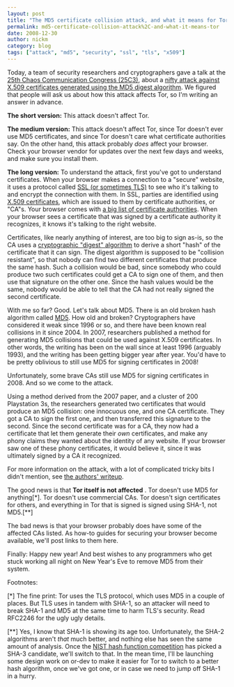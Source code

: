 ```yaml
---
layout: post
title: "The MD5 certificate collision attack, and what it means for Tor"
permalink: md5-certificate-collision-attack%2C-and-what-it-means-tor
date: 2008-12-30
author: nickm
category: blog
tags: ["attack", "md5", "security", "ssl", "tls", "x509"]
---
```


Today, a team of security researchers and cryptographers gave a talk at the [25th Chaos Communication Congress (25C3)](http://events.ccc.de/congress/2008/), about a [nifty attack against X.509 certificates generated using the MD5 digest algorithm](http://www.win.tue.nl/hashclash/rogue-ca/). We figured that people will ask us about how this attack affects Tor, so I'm writing an answer in advance.

**The short version:** This attack doesn't affect Tor.

**The medium version:** This attack doesn't affect Tor, since Tor doesn't ever use MD5 certificates, and since Tor doesn't care what certificate authorities say. On the other hand, this attack probably _does_ affect your browser. Check your browser vendor for updates over the next few days and weeks, and make sure you install them.

**The long version:** To understand the attack, first you've got to understand certificates. When your browser makes a connection to a "secure" website, it uses a protocol called [SSL (or sometimes TLS)](http://en.wikipedia.org/wiki/Transport_layer_security) to see who it's talking to and encrypt the connection with them. In SSL, parties are identified using [X.509 certificates](http://en.wikipedia.org/wiki/X.509), which are issued to them by certificate authorities, or "CA"s. Your browser comes with [a big list of certificate authorities](http://www.mozilla.org/projects/security/certs/included/). When your browser sees a certificate that was signed by a certificate authority it recognizes, it knows it's talking to the right website.

Certificates, like nearly anything of interest, are too big to sign as-is, so the CA uses a [cryptographic "digest" algorithm](http://en.wikipedia.org/wiki/Cryptographic_hash_function) to derive a short "hash" of the certificate that it can sign. The digest algorithm is supposed to be "collision resistant", so that nobody can find two different certificates that produce the same hash. Such a collision would be bad, since somebody who could produce two such certificates could get a CA to sign one of them, and then use that signature on the other one. Since the hash values would be the same, nobody would be able to tell that the CA had not really signed the second certificate.

With me so far? Good. Let's talk about MD5. There is an old broken hash algorithm called [MD5](http://en.wikipedia.org/wiki/MD5). How old and broken? Cryptographers have considered it weak since 1996 or so, and there have been known real collisions in it since 2004. In 2007, researchers published a method for generating MD5 collisions that could be used against X.509 certificates. In other words, the writing has been on the wall since at least 1996 (arguably 1993), and the writing has been getting bigger year after year. You'd have to be pretty oblivious to still use MD5 for signing certificates in 2008!

Unfortunately, some brave CAs still use MD5 for signing certificates in 2008. And so we come to the attack.

Using a method derived from the 2007 paper, and a cluster of 200 Playstation 3s, the researchers generated two certificates that would produce an MD5 collision: one innocuous one, and one CA certificate. They got a CA to sign the first one, and then transferred this signature to the second. Since the second certificate was for a CA, they now had a certificate that let them generate their _own_ certificates, and make any phony claims they wanted about the identity of any website. If your browser saw one of these phony certificates, it would believe it, since it was ultimately signed by a CA it recognized.

For more information on the attack, with a lot of complicated tricky bits I didn't mention, see [the authors' writeup](http://www.win.tue.nl/hashclash/rogue-ca/).

The good news is that **Tor itself is not affected** . Tor doesn't use MD5 for anything[\*]. Tor doesn't use commercial CAs. Tor doesn't sign certificates for others, and everything in Tor that is signed is signed using SHA-1, not MD5.[\*\*]

The bad news is that your browser probably does have some of the affected CAs listed. As how-to guides for securing your browser become available, we'll post links to them here.

Finally: Happy new year! And best wishes to any programmers who get stuck working all night on New Year's Eve to remove MD5 from their system.

Footnotes:

[\*] The fine print: Tor uses the TLS protocol, which uses MD5 in a couple of places. But TLS uses in tandem with SHA-1, so an attacker will need to break SHA-1 and MD5 at the same time to harm TLS's security. Read RFC2246 for the ugly ugly details.

[\*\*] Yes, I know that SHA-1 is showing its age too. Unfortunately, the SHA-2 algorithms aren't _that_ much better, and nothing else has seen the same amount of analysis. Once the [NIST hash function competition](http://en.wikipedia.org/wiki/NIST_hash_function_competition) has picked a SHA-3 candidate, we'll switch to that. In the mean time, I'll be launching some design work on or-dev to make it easier for Tor to switch to a better hash algorithm, once we've got one, or in case we need to jump off SHA-1 in a hurry.

